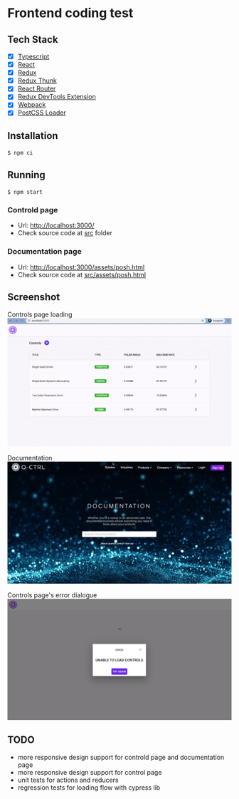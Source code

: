 # Frontend coding test

## Tech Stack

- [x] [Typescript](https://www.typescriptlang.org/)
- [x] [React](https://facebook.github.io/react/)
- [x] [Redux](https://github.com/reactjs/redux)
- [x] [Redux Thunk](https://github.com/reduxjs/redux-thunk)
- [x] [React Router](https://github.com/ReactTraining/react-router)
- [x] [Redux DevTools Extension](https://github.com/zalmoxisus/redux-devtools-extension)
- [x] [Webpack](https://webpack.github.io)
- [x] [PostCSS Loader](https://github.com/postcss/postcss-loader)

## Installation

```
$ npm ci
```

## Running

```
$ npm start
```

### Controld page

- Url: [http://localhost:3000/](http://localhost:3000/)
- Check source code at [src](src) folder

### Documentation page

- Url: [http://localhost:3000/assets/posh.html](http://localhost:3000/assets/posh.html)
- Check source code at [src/assets/posh.html](src/assets/posh.html) 

## Screenshot
Controls page loading
![loading](screenshots/controls_page.gif)

Documentation
![documentation page](screenshots/documentation_page.gif)

Controls page's error dialogue 
![error page](screenshots/controls_page_error.png)


## TODO
- more responsive design support for controld page and documentation page
- more responsive design support for control page
- unit tests for actions and reducers
- regression tests for loading flow with cypress lib